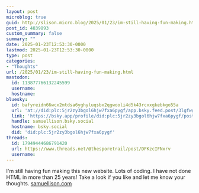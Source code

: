 ```yaml
---
layout: post
microblog: true
guid: http://slison.micro.blog/2025/01/23/im-still-having-fun-making.html
post_id: 4839893
custom_summary: false
summary: ""
date: 2025-01-23T12:53:30-0000
lastmod: 2025-01-23T12:53:30-0000
type: post
categories:
- "Thoughts"
url: /2025/01/23/im-still-having-fun-making.html
mastodon:
  id: 113877766132245599
  username: 
  hostname: 
bluesky:
  id: bafyreidn66wcx2mtdsa6yghyluqsbx2qgwooli4d5k43rcxxgkebkgo55a
  url: 'at://did:plc:5jr2zy3bgol6hjw7fxa6pygf/app.bsky.feed.post/3lgfwgjpjqk2o'
  link: 'https://bsky.app/profile/did:plc:5jr2zy3bgol6hjw7fxa6pygf/post/3lgfwgjpjqk2o'
  handle: samuellison.bsky.social
  hostname: bsky.social
  did: 'did:plc:5jr2zy3bgol6hjw7fxa6pygf'
threads:
  id: 17949444686791420
  url: https://www.threads.net/@thesporetrail/post/DFKzcIFNxrv
  username: 
---
```

I'm still having fun making this new website. Lots of coding. I have not done HTML in more than 25 years!
Take a look if you like and let me know your thoughts. [samuellison.com](https://samuellison.com)
